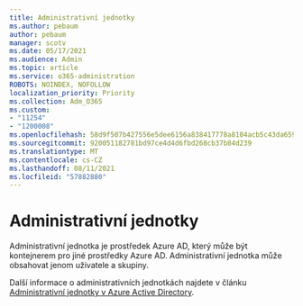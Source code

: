 ```yaml
---
title: Administrativní jednotky
ms.author: pebaum
author: pebaum
manager: scotv
ms.date: 05/17/2021
ms.audience: Admin
ms.topic: article
ms.service: o365-administration
ROBOTS: NOINDEX, NOFOLLOW
localization_priority: Priority
ms.collection: Adm_O365
ms.custom:
- "11254"
- "1200008"
ms.openlocfilehash: 58d9f507b427556e5dee6156a838417778a8104acb5c43da659749fb738bd6eb
ms.sourcegitcommit: 920051182781bd97ce4d4d6fbd268cb37b84d239
ms.translationtype: MT
ms.contentlocale: cs-CZ
ms.lasthandoff: 08/11/2021
ms.locfileid: "57882880"
---
```

# <a name="administrative-units"></a>Administrativní jednotky

Administrativní jednotka je prostředek Azure AD, který může být kontejnerem pro jiné prostředky Azure AD. Administrativní jednotka může obsahovat jenom uživatele a skupiny.

Další informace o administrativních jednotkách najdete v článku [Administrativní jednotky v Azure Active Directory](https://docs.microsoft.com/azure/active-directory/roles/administrative-units).